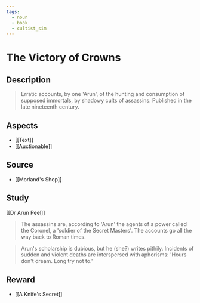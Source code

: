 ```yaml
---
tags:
  - noun
  - book
  - cultist_sim
---
```


# The Victory of Crowns

## Description

> Erratic accounts, by one 'Arun', of the hunting and consumption of supposed immortals, by shadowy cults of assassins. Published in the late nineteenth century.

## Aspects
- [[Text]] 
- [[Auctionable]]
## Source
- [[Morland's Shop]]
## Study
[[Dr Arun Peel]]
> The assassins are, according to 'Arun' the agents of a power called the Coronel, a 'soldier of the Secret Masters'. The accounts go all the way back to Roman times.

> Arun's scholarship is dubious, but he (she?) writes pithily. Incidents of sudden and violent deaths are interspersed with aphorisms: 'Hours don't dream. Long try not to.'
## Reward
- [[A Knife's Secret]]
